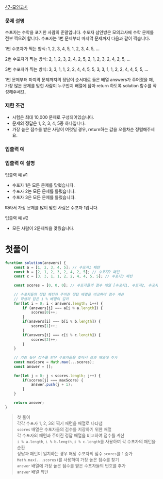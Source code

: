 [47-모의고사](../codes/47-모의고사.js)   

### **문제 설명**

수포자는 수학을 포기한 사람의 준말입니다. 수포자 삼인방은 모의고사에 수학 문제를 전부 찍으려 합니다. 수포자는 1번 문제부터 마지막 문제까지 다음과 같이 찍습니다.

1번 수포자가 찍는 방식: 1, 2, 3, 4, 5, 1, 2, 3, 4, 5, ...

2번 수포자가 찍는 방식: 2, 1, 2, 3, 2, 4, 2, 5, 2, 1, 2, 3, 2, 4, 2, 5, ...

3번 수포자가 찍는 방식: 3, 3, 1, 1, 2, 2, 4, 4, 5, 5, 3, 3, 1, 1, 2, 2, 4, 4, 5, 5, ...

1번 문제부터 마지막 문제까지의 정답이 순서대로 들은 배열 answers가 주어졌을 때, 가장 많은 문제를 맞힌 사람이 누구인지 배열에 담아 return 하도록 solution 함수를 작성해주세요.

### 제한 조건

- 시험은 최대 10,000 문제로 구성되어있습니다.
- 문제의 정답은 1, 2, 3, 4, 5중 하나입니다.
- 가장 높은 점수를 받은 사람이 여럿일 경우, return하는 값을 오름차순 정렬해주세요.

### 입출력 예

### 입출력 예 설명

입출력 예 #1

- 수포자 1은 모든 문제를 맞혔습니다.
- 수포자 2는 모든 문제를 틀렸습니다.
- 수포자 3은 모든 문제를 틀렸습니다.

따라서 가장 문제를 많이 맞힌 사람은 수포자 1입니다.

입출력 예 #2

- 모든 사람이 2문제씩을 맞췄습니다.  

# 첫풀이  
```jsx
function solution(answers) {
    const a = [1, 2, 3, 4, 5]; // 수포자1 패턴
    const b = [2, 1, 2, 3, 2, 4, 2, 5]; // 수포자2 패턴
    const c = [3, 3, 1, 1, 2, 2, 4, 4, 5, 5]; // 수포자3 패턴
    
    const scores = [0, 0, 0]; // 수포자들의 점수 배열 [수포자1, 수포자2, 수포자3]
    
    // 수포자들의 정답 패턴과 주어진 정답 배열을 비교하여 점수 계산
    // 학생의 답은 i % 배열의 길이
    for(let i = 0; i < answers.length; i++) {
        if (answers[i] === a[i % a.length]) {
            scores[0]++;
        }
        if(answers[i] === b[i % b.length]) {
            scores[1]++;
        }
        if(answers[i] === c[i % c.length]) {
            scores[2]++;
        }
    }
    
    // 가장 높은 점수를 받은 수포자들을 찾아서 결과 배열에 추가
    const maxScore = Math.max(...scores);
    const answer = [];
    
    for(let j = 0; j < scores.length; j++) {
        if(scores[j] === maxScore) {
            answer.push(j + 1);
        }
    }
    
    return answer;
}

```  

> 첫 풀이   
> 각각 수포자 1, 2, 3의 찍기 패턴을 배열로 나타냄  
> `scores` 배열은 수포자들의 점수를 저장하기 위한 배열  
> 각 수포자의 패턴과 주어진 정답 배열을 비교하여 점수를 계산  
> `i % a.length`, `i % b.length`, `i % c.length`를 사용하여 각 수포자의 패턴을 순환  
> 정답과 패턴이 일치하는 경우 해당 수포자의 점수 `scores`를 1 증가  
> `Math.max(...scores)`를 사용하여 가장 높은 점수를 찾기  
> `answer` 배열에 가장 높은 점수를 받은 수포자들의 번호를 추가  
> `answer` 배열 리턴  
